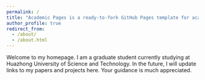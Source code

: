 ```yaml
---
permalink: /
title: "Academic Pages is a ready-to-fork GitHub Pages template for academic personal websites"
author_profile: true
redirect_from: 
  - /about/
  - /about.html
---
```


Welcome to my homepage. I am a graduate student currently studying at Huazhong University of Science and Technology. In the future, I will update links to my papers and projects here. Your guidance is much appreciated.
